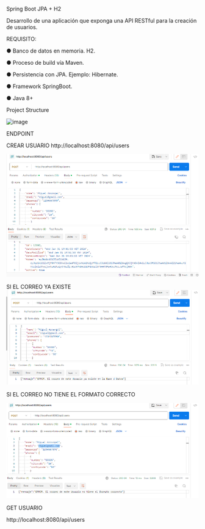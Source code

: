 Spring Boot JPA + H2

Desarrollo de una aplicación que exponga una API RESTful para la creación de usuarios.

REQUISITO:

● Banco de datos en memoria. H2.

● Proceso de build vía Maven.

● Persistencia con JPA. Ejemplo: Hibernate.

● Framework SpringBoot.

● Java 8+

Project Structure

![image](https://github.com/fhernandez204/francisco/assets/35818550/73666b89-838a-470b-98ac-34b67f488b73)

ENDPOINT

CREAR USUARIO
 http://localhost:8080/api/users

 
![image](https://github.com/fhernandez204/francisco/blob/main/createUser.png)

SI EL CORREO YA EXISTE
![image](https://github.com/fhernandez204/francisco/blob/main/createUser2.png)

SI EL CORREO NO TIENE EL FORMATO CORRECTO

![image](https://github.com/fhernandez204/francisco/blob/main/createUser3.png)


GET USUARIO

 http://localhost:8080/api/users

 

